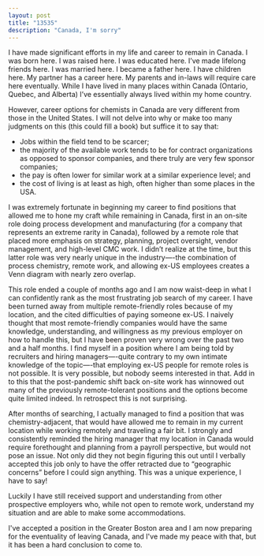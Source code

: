 ```yaml
---
layout: post
title: "13535"
description: "Canada, I'm sorry"
---
```


I have made significant efforts in my life and career to remain in Canada. I was born here. I was raised here. I was educated here. I’ve made lifelong friends here. I was married here. I became a father here. I have children here. My partner has a career here. My parents and in-laws will require care here eventually. While I have lived in many places within Canada (Ontario, Quebec, and Alberta) I’ve essentially always lived within my home country. 

However, career options for chemists in Canada are very different from those in the United States. I will not delve into why or make too many judgments on this (this could fill a book) but suffice it to say that:

* Jobs within the field tend to be scarcer; 
* the majority of the available work tends to be for contract organizations as opposed to sponsor companies, and there truly are very few sponsor companies;
* the pay is often lower for similar work at a similar experience level; and 
* the cost of living is at least as high, often higher than some places in the USA.
  
I was extremely fortunate in beginning my career to find positions that allowed me to hone my craft while remaining in Canada, first in an on-site role doing process development and manufacturing (for a company that represents an extreme rarity in Canada), followed by a remote role that placed more emphasis on strategy, planning, project oversight, vendor management, and high-level CMC work. I didn’t realize at the time, but this latter role was very nearly unique in the industry—-the combination of process chemistry, remote work, and allowing ex-US employees creates a Venn diagram with nearly zero overlap.

This role ended a couple of months ago and I am now waist-deep in what I can confidently rank as the most frustrating job search of my career. I have been turned away from multiple remote-friendly roles because of my location, and the cited difficulties of paying someone ex-US. I naively thought that most remote-friendly companies would have the same knowledge, understanding, and willingness as my previous employer on how to handle this, but I have been proven very wrong over the past two and a half months. I find myself in a position where I am being told by recruiters and hiring managers—-quite contrary to my own intimate knowledge of the topic—-that employing ex-US people for remote roles is not possible. It is very possible, but nobody seems interested in that. Add in to this that the post-pandemic shift back on-site work has winnowed out many of the previously remote-tolerant positions and the options become quite limited indeed. In retrospect this is not surprising.

After months of searching, I actually managed to find a position that was chemistry-adjacent, that would have allowed me to remain in my current location while working remotely and traveling a fair bit. I strongly and consistently reminded the hiring manager that my location in Canada would require forethought and planning from a payroll perspective, but would not pose an issue. Not only did they not begin figuring this out until I verbally accepted this job only to have the offer retracted due to “geographic concerns” before I could sign anything. This was a unique experience, I have to say!

Luckily I have still received support and understanding from other prospective employers who, while not open to remote work, understand my situation and are able to make some accommodations. 

I've accepted a position in the Greater Boston area and I am now preparing for the eventuality of leaving Canada, and I've made my peace with that, but it has been a hard conclusion to come to.  
